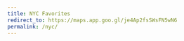 ```yaml
---
title: NYC Favorites
redirect_to: https://maps.app.goo.gl/je4Ap2fsSWsFN5wN6
permalink: /nyc/
---
```

